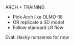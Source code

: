 ARCH + TRAINING

- Pick Arch like OLMO-18
- OR replicate a 3D model
- Follow standard LR flow

Eval:
Hacky nonsense for now